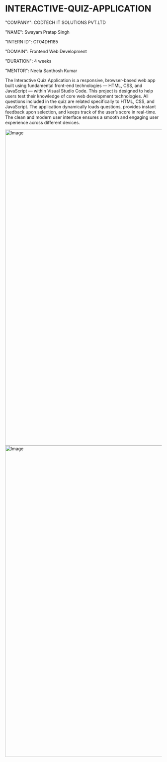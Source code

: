 # INTERACTIVE-QUIZ-APPLICATION

"COMPANY": CODTECH IT SOLUTIONS PVT.LTD

"NAME": Swayam Pratap Singh

"INTERN ID": CT04DH185

"DOMAIN": Frontend Web Development

"DURATION": 4 weeks

"MENTOR": Neela Santhosh Kumar

The Interactive Quiz Application is a responsive, browser-based web app built using fundamental front-end technologies — HTML, CSS, and JavaScript — within Visual Studio Code.
This project is designed to help users test their knowledge of core web development technologies. All questions included in the quiz are related specifically to HTML, CSS, and JavaScript.
The application dynamically loads questions, provides instant feedback upon selection, and keeps track of the user’s score in real-time. The clean and modern user interface ensures a smooth and engaging user experience across different devices.

<img width="1919" height="1016" alt="Image" src="https://github.com/user-attachments/assets/2483af09-b334-44f0-981a-d84ad52797ac" />
<img width="1919" height="1002" alt="Image" src="https://github.com/user-attachments/assets/6b7b6451-37d4-41aa-ac9c-0befeaf5ce29" />
